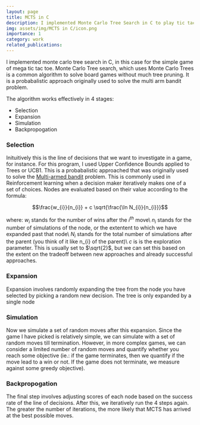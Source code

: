```yaml
---
layout: page
title: MCTS in C
description: I implemented Monte Carlo Tree Search in C to play tic tac toe/Mega tic tac toe
img: assets/img/MCTS in C/icon.png
importance: 1
category: work
related_publications:
---
```


I implemented monte carlo tree search in C, in this case for the simple game of mega tic tac toe. Monte Carlo Tree search, which uses Monte Carlo Trees is a common algorithm to solve board games without much tree pruning. It is a probabalistic approach originally used to solve the multi arm bandit problem.

The algorithm works effectively in 4 stages:
- Selection
- Expansion
- Simulation
- Backpropogation

### Selection

Inituitively this is the line of decisions that we want to investigate in a game, for instance. For this program, I used Upper Confidence Bounds applied to Trees or UCB1. This is a probabalistic approached that was originally used to solve the [Multi-armed bandit](https://en.wikipedia.org/wiki/Multi-armed_bandit) problem. This is commonly used in Reinforcement learning when a decision maker iteratively makes one of a set of choices. Nodes are evaluated based on their value according to the formula:

$$\frac{w_{i}}{n_{i}} + c \sqrt{\frac{\ln N_{i}}{n_{i}}}$$

where:
$w_{i}$ stands for the number of wins after the $i^{th}$ move\\
$n_{i}$ stands for the number of simulations of the node, or the extentent to which we have expanded past that node\\
$N_{i}$ stands for the total number of simulations after the parent (you think of it like n_{i} of the parent)\\
$c$ is is the exploration parameter. This is usually set to $\sqrt{2}$, but we can set this based on the extent on the tradeoff between new approaches and already successful approaches.

### Expansion

Expansion involves randomly expanding the tree from the node you have selected by picking a random new decision. The tree is only expanded by a single node

### Simulation

Now we simulate a set of random moves after this expansion. Since the game I have picked is relatively simple, we can simulate with a set of random moves till termination. However, in more complex games, we can consider a limited number of random moves and quantify whether you reach some objective (ie.: if the game terminates, then we quantify if the move lead to a win or not. If the game does not terminate, we measure against some greedy objective).

### Backpropogation

The final step involves adjusting scores of each node based on the success rate of the line of decisions. After this, we iteratively run the 4 steps again. The greater the number of iterations, the more likely that MCTS has arrived at the best possible moves. 